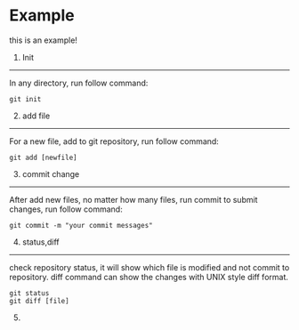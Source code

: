 Example
==========

this is an example!

1. Init
----------
In any directory, run follow command:

    git init

2. add file
----------
For a new file, add to git repository, run follow command:

    git add [newfile]

3. commit change
----------
After add new files, no matter how many files, run commit to submit changes, run follow command:

    git commit -m "your commit messages"

4. status,diff
----------
check repository status, it will show which file is modified and not commit to repository. diff command can show the changes with UNIX style diff format.

    git status
    git diff [file]
   
5. 


